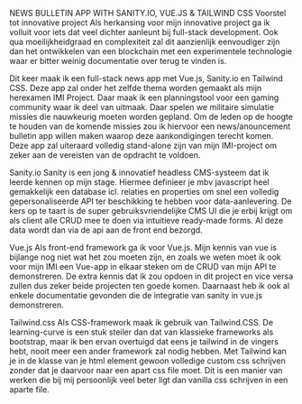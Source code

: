 NEWS BULLETIN APP WITH SANITY.IO, VUE.JS & TAILWIND CSS
Voorstel tot innovative project
Als herkansing voor mijn innovative project ga ik volluit voor iets dat veel dichter aanleunt bij full-stack development. Ook qua moeilijkheidgraad en complexiteit zal dit aanzienlijk eenvoudiger zijn dan het ontwikkelen van een blockchain met een experimentele technologie waar er bitter weinig documentatie over terug te vinden is.

Dit keer maak ik een full-stack news app met Vue.js, Sanity.io en Tailwind CSS. Deze app zal onder het zelfde thema worden gemaakt als mijn herexamen IMI Project. Daar maak ik een planningstool voor een gaming community waar ik deel van uitmaak. Daar spelen we militaire simulatie missies die nauwkeurig moeten worden gepland. Om de leden op de hoogte te houden van de komende missies zou ik hiervoor een news/anouncement bulletin app willen maken waarop deze aankondigingen terecht komen. Deze app zal uiteraard volledig stand-alone zijn van mijn IMI-project om zeker aan de vereisten van de opdracht te voldoen.

Sanity.io
Sanity is een jong & innovatief headless CMS-systeem dat ik leerde kennen op mijn stage. Hiermee definieer je mbv javascript heel gemakkelijk een database icl. relaties en properties om snel een volledig gepersonaliseerde API ter beschikking te hebben voor data-aanlevering. De kers op te taart is de super gebruiksvriendelijke CMS UI die je erbij krijgt om als client alle CRUD mee te doen via intuitieve ready-made forms. Al deze data wordt dan via de api aan de front end bezorgd.

Vue.js
Als front-end framework ga ik voor Vue.js. Mijn kennis van vue is bijlange nog niet wat het zou moeten zijn, en zoals we weten moet ik ook voor mijn IMI een Vue-app in elkaar steken om de CRUD van mijn API te demonstreren. De extra kennis dat ik zou opdoen in dit project en vice versa zullen dus zeker beide projecten ten goede komen. Daarnaast heb ik ook al enkele documentatie gevonden die de integratie van sanity in vue.js demonstreren.

Tailwind.css
Als CSS-framework maak ik gebruik van Tailwind.CSS. De learning-curve is een stuk steiler dan dat van klassieke frameworks als bootstrap, maar ik ben ervan overtuigd dat eens je tailwind in de vingers hebt, nooit meer een ander framework zal nodig hebben. Met Tailwind kan je in de klasse van je html element gewoon volledige custom css schrijven zonder dat je daarvoor naar een apart css file moet. Dit is een manier van werken die bij mij persoonlijk veel beter ligt dan vanilla css schrijven in een aparte file.
